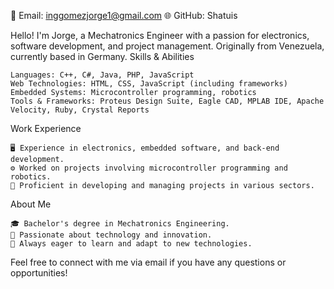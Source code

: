 📧 Email: inggomezjorge1@gmail.com
🌐 GitHub: Shatuis

Hello! I'm Jorge, a Mechatronics Engineer with a passion for electronics, software development, and project management. Originally from Venezuela, currently based in Germany.
Skills & Abilities

    Languages: C++, C#, Java, PHP, JavaScript
    Web Technologies: HTML, CSS, JavaScript (including frameworks)
    Embedded Systems: Microcontroller programming, robotics
    Tools & Frameworks: Proteus Design Suite, Eagle CAD, MPLAB IDE, Apache Velocity, Ruby, Crystal Reports

Work Experience

    🖥️ Experience in electronics, embedded software, and back-end development.
    ⚙️ Worked on projects involving microcontroller programming and robotics.
    💼 Proficient in developing and managing projects in various sectors.

About Me

    🎓 Bachelor's degree in Mechatronics Engineering.
    💼 Passionate about technology and innovation.
    🌱 Always eager to learn and adapt to new technologies.

Feel free to connect with me via email if you have any questions or opportunities!
